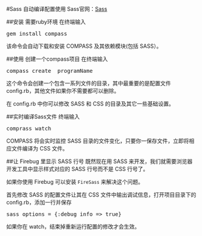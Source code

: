 #Sass 自动编译配置使用
Sass官网：[Sass](http://sass-lang.com/)


##安装
需要ruby环境
在终端输入
<pre>
gem install compass
</pre>
该命令会自动下载和安装 COMPASS 及其依赖模块(包括 SASS）。

##使用
创建一个compass项目
在终端输入
<pre>
compass create _programName
</pre>

这个命令会创建一个包含一系列文件的目录，其中最重要的是配置文件 config.rb，其他文件如果你不需要都可以删除。

在 config.rb 中你可以修改 SASS 和 CSS 的目录及其它一些基础设置。

##实时编译Sass文件
终端输入
<pre>
comprass watch
</pre>
COMPASS 将会实时监控 SASS 目录的文件变化，只要你一保存文件，立即将相应文件编译为 CSS 文件。

##让 Firebug 里显示 SASS 行号
既然现在用 SASS 来开发，我们就需要浏览器开发工具中显示样式对应的 SASS 行号而不是 CSS 行号了。

如果你使用 Firebug 可以安装 <code>FireSass</code> 来解决这个问题。

首先修改 SASS 的配置文件让其在 CSS 文件中输出调试信息，打开项目目录下的 config.rb，添加一行并保存

<pre>sass_options = {:debug_info => true}</pre>
如果你在 watch，结束掉重新运行配置的修改才会生效。

